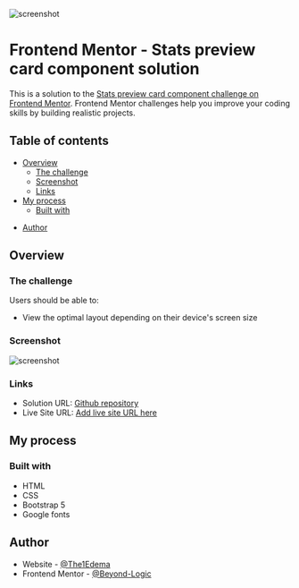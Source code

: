 ![screenshot](https://user-images.githubusercontent.com/29509047/124521332-0cfca580-dde7-11eb-9e72-188189c5fbb7.png)

# Frontend Mentor - Stats preview card component solution

This is a solution to the [Stats preview card component challenge on Frontend Mentor](https://www.frontendmentor.io/challenges/stats-preview-card-component-8JqbgoU62). Frontend Mentor challenges help you improve your coding skills by building realistic projects. 

## Table of contents

- [Overview](#overview)
  - [The challenge](#the-challenge)
  - [Screenshot](#screenshot)
  - [Links](#links)
- [My process](#my-process)
  - [Built with](#built-with)
<!--   - [Useful resources](#useful-resources) -->
- [Author](#author)

## Overview

### The challenge

Users should be able to:

- View the optimal layout depending on their device's screen size

### Screenshot

![screenshot](https://user-images.githubusercontent.com/29509047/124521298-ea6a8c80-dde6-11eb-9c7b-d67a67badab7.png)


### Links

- Solution URL: [Github repository](https://github.com/Beyond-Logic/Frontend)
- Live Site URL: [Add live site URL here](https://your-live-site-url.com)

## My process

### Built with

- HTML
- CSS
- Bootstrap 5
- Google fonts


<!-- ### Useful resources

- [Example resource 1](https://www.example.com) - This helped me for XYZ reason. I really liked this pattern and will use it going forward.
- [Example resource 2](https://www.example.com) - This is an amazing article which helped me finally understand XYZ. I'd recommend it to anyone still learning this concept. -->

## Author

- Website - [@The1Edema](https://www.behance.net/the1edema)
- Frontend Mentor - [@Beyond-Logic](https://www.frontendmentor.io/profile/Beyond-Logic)


